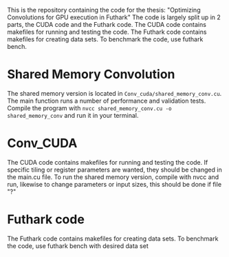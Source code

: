 This is the repository containing the code for the thesis: "Optimizing Convolutions for GPU execution in Futhark"
The code is largely split up in 2 parts, the CUDA code and the Futhark code.
The CUDA code contains makefiles for running and testing the code. 
The Futhark code contains makefiles for creating data sets. To benchmark the code, use futhark bench.

# Shared Memory Convolution
The shared memory version is located in ``Conv_cuda/shared_memory_conv.cu``. The main function runs a number of performance and validation tests. Compile the program with ``nvcc shared_memory_conv.cu -o shared_memory_conv`` and run it in your terminal.
# Conv_CUDA
The CUDA code contains makefiles for running and testing the code. If specific tiling or register parameters are wanted, they should be changed in the main.cu file.
To run the shared memory version, compile with nvcc and run, likewise to change parameters or input sizes, this should be done if file "?"
# Futhark code
The Futhark code contains makefiles for creating data sets. To benchmark the code, use futhark bench with desired data set
